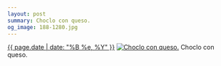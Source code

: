 ```yaml
---
layout: post
summary: Choclo con queso.
og_image: 188-1280.jpg
---
```


<p>
  <time><a href="/188">{{ page.date | date: "%B %e, %Y" }}</a></time>
  <a href="/188"><img src="{{ site.assets_url }}/188-640.jpg" srcset="{{ site.assets_url }}/188-1280.jpg 1280w, {{ site.assets_url }}/188-960.jpg 960w, {{ site.assets_url }}/188-640.jpg 640w, {{ site.assets_url }}/188-320.jpg 320w" sizes="(min-width: 700px) 50vw, calc(100vw - 2rem)" alt="Choclo con queso." /></a>
  <span>Choclo con queso.</span>
</p>
